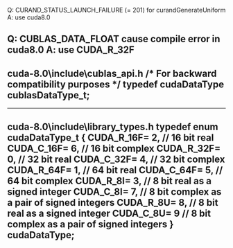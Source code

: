 Q: CURAND_STATUS_LAUNCH_FAILURE (= 201) for curandGenerateUniform
A: use cuda8.0

Q: CUBLAS_DATA_FLOAT cause compile error in cuda8.0
A: use CUDA_R_32F 
---
cuda-8.0\include\cublas_api.h
/* For backward compatibility purposes */
typedef cudaDataType cublasDataType_t;
---

---
cuda-8.0\include\library_types.h
typedef enum cudaDataType_t
{
	CUDA_R_16F= 2, // 16 bit real 
	CUDA_C_16F= 6, // 16 bit complex
	CUDA_R_32F= 0, // 32 bit real
	CUDA_C_32F= 4, // 32 bit complex
	CUDA_R_64F= 1, // 64 bit real
	CUDA_C_64F= 5, // 64 bit complex
	CUDA_R_8I= 3,  // 8 bit real as a signed integer 
	CUDA_C_8I= 7,   // 8 bit complex as a pair of signed integers
	CUDA_R_8U= 8,  // 8 bit real as a signed integer 
	CUDA_C_8U= 9   // 8 bit complex as a pair of signed integers
} cudaDataType;
---
